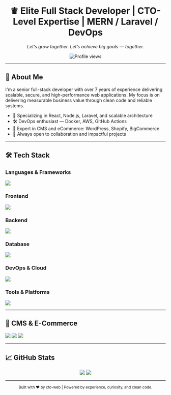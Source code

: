 <h1 align="center">♛ Elite Full Stack Developer | CTO-Level Expertise | MERN / Laravel / DevOps</h1>
<p align="center"><em>Let’s grow together. Let’s achieve big goals — together.</em></p>

<p align="center">
  <img src="https://komarev.com/ghpvc/?username=cto-web&label=Profile%20views&color=0e75b6&style=flat" alt="Profile views" />
</p>

---

## 👋 About Me

I'm a senior full-stack developer with over 7 years of experience delivering scalable, secure, and high-performance web applications. My focus is on delivering measurable business value through clean code and reliable systems.

- 🧠 Specializing in React, Node.js, Laravel, and scalable architecture  
- 🛠️ DevOps enthusiast — Docker, AWS, GitHub Actions  
- 🧩 Expert in CMS and eCommerce: WordPress, Shopify, BigCommerce  
- 🤝 Always open to collaboration and impactful projects  

---

## 🛠️ Tech Stack

### Languages & Frameworks
<p>
  <img src="https://skillicons.dev/icons?i=js,ts,php,python,go,c,cs,html,css" />
</p>

### Frontend
<p>
  <img src="https://skillicons.dev/icons?i=react,vue,nuxt,nextjs,bootstrap,tailwind,sass" />
</p>

### Backend
<p>
  <img src="https://skillicons.dev/icons?i=nodejs,express,django,laravel,flask,nestjs,ruby,rails" />
</p>

### Database
<p>
  <img src="https://skillicons.dev/icons?i=mongodb,mysql,postgresql,redis,firebase,supabase" />
</p>

### DevOps & Cloud
<p>
  <img src="https://skillicons.dev/icons?i=aws,azure,gcp,docker,heroku,vercel,kubernetes" />
</p>

### Tools & Platforms
<p>
  <img src="https://skillicons.dev/icons?i=git,github,gitlab,vscode,postman,linux" />
</p>

---

## 🛒 CMS & E-Commerce

<p>
  <img src="https://img.shields.io/badge/-WordPress-21759B?style=flat&logo=wordpress&logoColor=white" />
  <img src="https://img.shields.io/badge/-Shopify-95BF47?style=flat&logo=shopify&logoColor=white" />
  <img src="https://img.shields.io/badge/-BigCommerce-1B344C?style=flat&logo=bigcommerce&logoColor=white" />
</p>

---

## 📈 GitHub Stats

<p align="center">
  <img src="https://github-readme-stats.vercel.app/api?username=cto-web&show_icons=true&theme=default" />
  <img src="https://github-readme-streak-stats.herokuapp.com/?user=cto-web&theme=default" />
</p>

---

<p align="center"><sub>Built with ❤️ by cto-web | Powered by experience, curiosity, and clean code.</sub></p>
